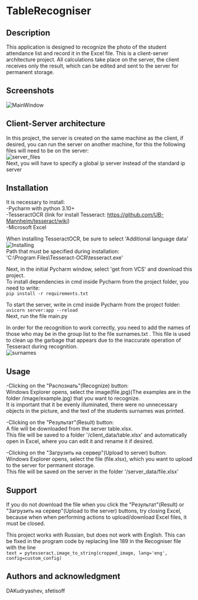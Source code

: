 # TableRecogniser


## Description
This application is designed to recognize the photo of the student attendance list and record it in the Excel file. This is a client-server architecture project. All calculations take place on the server, the client receives only the result, which can be edited and sent to the server for permanent storage.

## Screenshots
![MainWindow](https://gitlab.mai.ru/DAKudryashev/auroracvproject/-/blob/main/Main_window.jpg)
## Client-Server architecture
In this project, the server is created on the same machine as the client, if desired, you can run the server on another machine, for this the following files will need to be on the server:  
![server_files](https://gitlab.mai.ru/DAKudryashev/auroracvproject/-/blob/main/server_files.jpg)  
Next, you will have to specify a global ip server instead of the standard ip server

## Installation
It is necessary to install:  
-Pycharm with python 3.10+  
-TesseractOCR (link for install Tesseract: https://github.com/UB-Mannheim/tesseract/wiki)  
-Microsoft Excel  

When installing TesseractOCR, be sure to select 'Additional language data'  
![Installing](https://gitlab.mai.ru/DAKudryashev/auroracvproject/-/blob/main/installingTesseract.jpg)  
Path that must be specified during installation:  
'C:\Program Files\Tesseract-OCR\tesseract.exe'  

Next, in the initial Pycharm window, select 'get from VCS' and download this project.  
To install dependencies in cmd inside Pycharm from the project folder, you need to write:  
```pip install -r requirements.txt```  

To start the server, write in cmd inside Pycharm from the project folder:  
```uvicorn server:app --reload```  
Next, run the file main.py

In order for the recognition to work correctly, you need to add the names of those who may be in the group list to the file surnames.txt . This file is used to clean up the garbage that appears due to the inaccurate operation of Tesseract during recognition.  
![surnames](https://gitlab.mai.ru/DAKudryashev/auroracvproject/-/blob/main/surnames.jpg)  

## Usage
-Clicking on the "Распознать"(Recognize) button:   
Windows Explorer opens, select the image(file.jpg)(The examples are in the folder /image/example.jpg) that you want to recognize.   
It is important that it be evenly illuminated, there were no unnecessary objects in the picture, and the text of the students surnames was printed.

-Clicking on the "Результат"(Result) button:  
A file will be downloaded from the server table.xlsx.  
This file will be saved to a folder '/client_data/table.xlsx' and automatically open in Excel, where you can edit it and rename it if desired.


-Clicking on the "Загрузить на сервер"(Upload to server) button:  
Windows Explorer opens, select the file (file.xlsx), which you want to upload to the server for permanent storage.  
This file will be saved on the server in the folder '/server_data/file.xlsx'

## Support
If you do not download the file when you click the "Результат"(Result) or "Загрузить на сервер"(Upload to the server) buttons, try closing Excel,  because when when performing actions to upload/download Excel files, it must be closed.

This project works with Russian, but does not work with English. This can be fixed in the program code by replacing line 189 in the Recogniser file with the line  
```text = pytesseract.image_to_string(cropped_image, lang='eng', config=custom_config)```


## Authors and acknowledgment
DAKudryashev, sfetisoff

